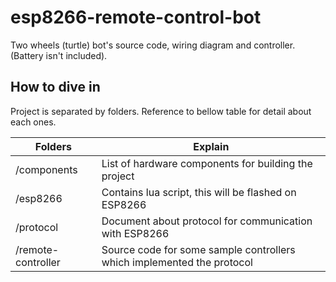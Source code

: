 # esp8266-remote-control-bot
Two wheels (turtle) bot's source code, wiring diagram and controller. (Battery isn't included).

## How to dive in

Project is separated by folders. Reference to bellow table for detail about each ones.

| Folders            | Explain                                                                |
|--------------------|------------------------------------------------------------------------|
| /components        | List of hardware components for building the project                   |
| /esp8266           | Contains lua script, this will be flashed on ESP8266                   |
| /protocol          | Document about protocol for communication with ESP8266                 |
| /remote-controller | Source code for some sample controllers which implemented the protocol |

